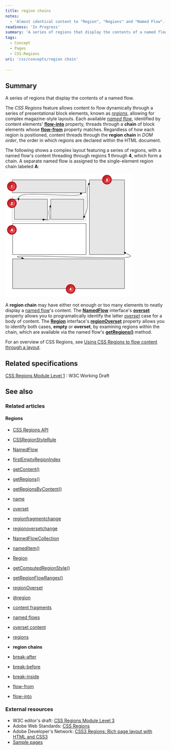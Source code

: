```yaml
---
title: region chains
notes:
  - 'Almost identical content to "Region", "Regions" and "Named Flow". Consider merging.'
readiness: 'In Progress'
summary: 'A series of regions that display the contents of a named flow.'
tags:
  - Concept
  - Pages
  - CSS-Regions
uri: 'css/concepts/region chain'

---
```

## <span>Summary</span>

A series of regions that display the contents of a named flow.

 The *CSS Regions* feature allows content to flow dynamically through a series of presentational block elements, known as [*regions*](/css/concepts/region), allowing for complex magazine-style layouts. Each available [*named flow*](/css/concepts/named_flow), identified by content elements' [**flow-into**](/css/properties/flow-into) property, threads through a **chain** of block elements whose [**flow-from**](/css/properties/flow-from) property matches. Regardless of how each region is positioned, content threads through the **region chain** in *DOM order*, the order in which regions are declared within the HTML document.

The following shows a complex layout featuring a series of regions, with a named flow's content threading through regions **1** through **4**, which form a chain. A separate named flow is assigned to the single-element region chain labeled **A**:

![regions.png](/assets/thumb/3/38/regions.png/400px-regions.png)

A **region chain** may have either not enough or too many elements to neatly display a [named flow](/css/concepts/named_flow)'s content. The [**NamedFlow**](/apis/css-regions/NamedFlow) interface's [**overset**](/apis/css-regions/NamedFlow/overset) property allows you to programatically identify the latter [*overset*](/css/concepts/overset) case for a body of content. The [**Region**](/apis/css-regions/Region) interface's [**regionOverset**](/apis/css-regions/Region/regionOverset) property allows you to identify both cases, **empty** or **overset**, by examining regions within the chain, which are available via the named flow's [**getRegions()**](/apis/css-regions/NamedFlow/getRegions) method.

For an overview of CSS Regions, see [Using CSS Regions to flow content through a layout](/tutorials/css-regions).

## <span>Related specifications</span>

[CSS Regions Module Level 1](http://www.w3.org/TR/css3-regions/)
:   W3C Working Draft

## <span>See also</span>

### <span>Related articles</span>

#### <span>Regions</span>

-   [CSS Regions API](/apis/css-regions)

-   [CSSRegionStyleRule](/apis/css-regions/CSSRegionStyleRule)

-   [NamedFlow](/apis/css-regions/NamedFlow)

-   [firstEmptyRegionIndex](/apis/css-regions/NamedFlow/firstEmptyRegionIndex)

-   [getContent()](/apis/css-regions/NamedFlow/getContent)

-   [getRegions()](/apis/css-regions/NamedFlow/getRegions)

-   [getRegionsByContent()](/apis/css-regions/NamedFlow/getRegionsByContent)

-   [name](/apis/css-regions/NamedFlow/name)

-   [overset](/apis/css-regions/NamedFlow/overset)

-   [regionfragmentchange](/apis/css-regions/NamedFlow/regionfragmentchange)

-   [regionoversetchange](/apis/css-regions/NamedFlow/regionoversetchange)

-   [NamedFlowCollection](/apis/css-regions/NamedFlowCollection)

-   [namedItem()](/apis/css-regions/NamedFlowCollection/namedItem)

-   [Region](/apis/css-regions/Region)

-   [getComputedRegionStyle()](/apis/css-regions/Region/getComputedRegionStyle)

-   [getRegionFlowRanges()](/apis/css-regions/Region/getRegionFlowRanges)

-   [regionOverset](/apis/css-regions/Region/regionOverset)

-   [@region](/css/atrules/@region)

-   [content fragments](/css/concepts/fragment)

-   [named flows](/css/concepts/named_flow)

-   [overset content](/css/concepts/overset)

-   [regions](/css/concepts/region)

-   **region chains**

-   [break-after](/css/properties/break-after)

-   [break-before](/css/properties/break-before)

-   [break-inside](/css/properties/break-inside)

-   [flow-from](/css/properties/flow-from)

-   [flow-into](/css/properties/flow-into)

### <span>External resources</span>

-   W3C editor's draft: [CSS Regions Module Level 3](http://dev.w3.org/csswg/css3-regions/)
-   Adobe Web Standards: [CSS Regions](http://html.adobe.com/webstandards/cssregions)
-   Adobe Developer's Network: [CSS3 Regions: Rich page layout with HTML and CSS3](http://www.adobe.com/devnet/html5/articles/css3-regions.html)
-   [Sample pages](http://adobe.github.com/web-platform/samples/css-regions)
